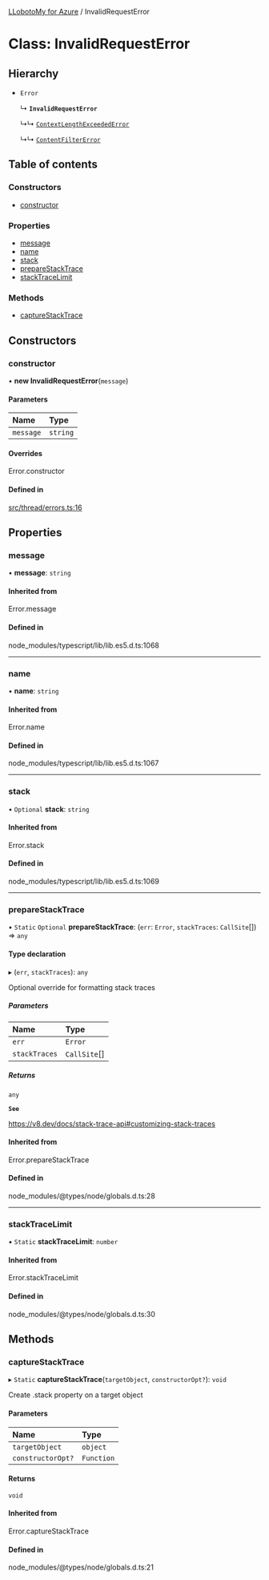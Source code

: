 [LLobotoMy for Azure](../README.md) / InvalidRequestError

# Class: InvalidRequestError

## Hierarchy

- `Error`

  ↳ **`InvalidRequestError`**

  ↳↳ [`ContextLengthExceededError`](ContextLengthExceededError.md)

  ↳↳ [`ContentFilterError`](ContentFilterError.md)

## Table of contents

### Constructors

- [constructor](InvalidRequestError.md#constructor)

### Properties

- [message](InvalidRequestError.md#message)
- [name](InvalidRequestError.md#name)
- [stack](InvalidRequestError.md#stack)
- [prepareStackTrace](InvalidRequestError.md#preparestacktrace)
- [stackTraceLimit](InvalidRequestError.md#stacktracelimit)

### Methods

- [captureStackTrace](InvalidRequestError.md#capturestacktrace)

## Constructors

### constructor

• **new InvalidRequestError**(`message`)

#### Parameters

| Name | Type |
| :------ | :------ |
| `message` | `string` |

#### Overrides

Error.constructor

#### Defined in

[src/thread/errors.ts:16](https://github.com/paztek/llobotomy-azure/blob/e7a9b63/src/thread/errors.ts#L16)

## Properties

### message

• **message**: `string`

#### Inherited from

Error.message

#### Defined in

node_modules/typescript/lib/lib.es5.d.ts:1068

___

### name

• **name**: `string`

#### Inherited from

Error.name

#### Defined in

node_modules/typescript/lib/lib.es5.d.ts:1067

___

### stack

• `Optional` **stack**: `string`

#### Inherited from

Error.stack

#### Defined in

node_modules/typescript/lib/lib.es5.d.ts:1069

___

### prepareStackTrace

▪ `Static` `Optional` **prepareStackTrace**: (`err`: `Error`, `stackTraces`: `CallSite`[]) => `any`

#### Type declaration

▸ (`err`, `stackTraces`): `any`

Optional override for formatting stack traces

##### Parameters

| Name | Type |
| :------ | :------ |
| `err` | `Error` |
| `stackTraces` | `CallSite`[] |

##### Returns

`any`

**`See`**

https://v8.dev/docs/stack-trace-api#customizing-stack-traces

#### Inherited from

Error.prepareStackTrace

#### Defined in

node_modules/@types/node/globals.d.ts:28

___

### stackTraceLimit

▪ `Static` **stackTraceLimit**: `number`

#### Inherited from

Error.stackTraceLimit

#### Defined in

node_modules/@types/node/globals.d.ts:30

## Methods

### captureStackTrace

▸ `Static` **captureStackTrace**(`targetObject`, `constructorOpt?`): `void`

Create .stack property on a target object

#### Parameters

| Name | Type |
| :------ | :------ |
| `targetObject` | `object` |
| `constructorOpt?` | `Function` |

#### Returns

`void`

#### Inherited from

Error.captureStackTrace

#### Defined in

node_modules/@types/node/globals.d.ts:21
